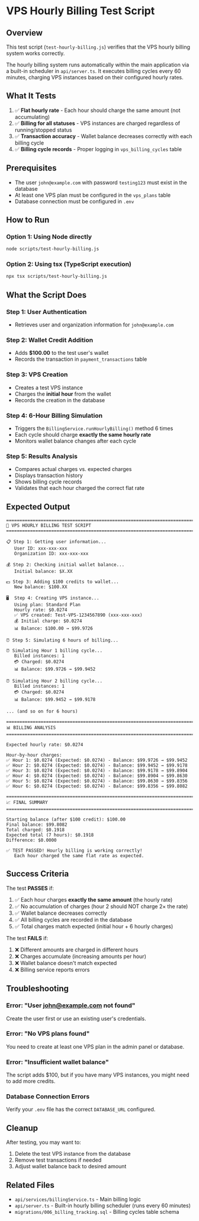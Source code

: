 # VPS Hourly Billing Test Script

## Overview

This test script (`test-hourly-billing.js`) verifies that the VPS hourly billing system works correctly.

The hourly billing system runs automatically within the main application via a built-in scheduler in `api/server.ts`. It executes billing cycles every 60 minutes, charging VPS instances based on their configured hourly rates.

## What It Tests

1. ✅ **Flat hourly rate** - Each hour should charge the same amount (not accumulating)
2. ✅ **Billing for all statuses** - VPS instances are charged regardless of running/stopped status
3. ✅ **Transaction accuracy** - Wallet balance decreases correctly with each billing cycle
4. ✅ **Billing cycle records** - Proper logging in `vps_billing_cycles` table

## Prerequisites

- The user `john@example.com` with password `testing123` must exist in the database
- At least one VPS plan must be configured in the `vps_plans` table
- Database connection must be configured in `.env`

## How to Run

### Option 1: Using Node directly

```bash
node scripts/test-hourly-billing.js
```

### Option 2: Using tsx (TypeScript execution)

```bash
npx tsx scripts/test-hourly-billing.js
```

## What the Script Does

### Step 1: User Authentication
- Retrieves user and organization information for `john@example.com`

### Step 2: Wallet Credit Addition
- Adds **$100.00** to the test user's wallet
- Records the transaction in `payment_transactions` table

### Step 3: VPS Creation
- Creates a test VPS instance
- Charges the **initial hour** from the wallet
- Records the creation in the database

### Step 4: 6-Hour Billing Simulation
- Triggers the `BillingService.runHourlyBilling()` method 6 times
- Each cycle should charge **exactly the same hourly rate**
- Monitors wallet balance changes after each cycle

### Step 5: Results Analysis
- Compares actual charges vs. expected charges
- Displays transaction history
- Shows billing cycle records
- Validates that each hour charged the correct flat rate

## Expected Output

```
================================================================================
🧪 VPS HOURLY BILLING TEST SCRIPT
================================================================================

📋 Step 1: Getting user information...
   User ID: xxx-xxx-xxx
   Organization ID: xxx-xxx-xxx

💰 Step 2: Checking initial wallet balance...
   Initial balance: $X.XX

💵 Step 3: Adding $100 credits to wallet...
   New balance: $100.XX

🖥️  Step 4: Creating VPS instance...
   Using plan: Standard Plan
   Hourly rate: $0.0274
   ✅ VPS created: Test-VPS-1234567890 (xxx-xxx-xxx)
   💰 Initial charge: $0.0274
   📊 Balance: $100.00 → $99.9726

⏰ Step 5: Simulating 6 hours of billing...

⏰ Simulating Hour 1 billing cycle...
   Billed instances: 1
   💳 Charged: $0.0274
   📊 Balance: $99.9726 → $99.9452

⏰ Simulating Hour 2 billing cycle...
   Billed instances: 1
   💳 Charged: $0.0274
   📊 Balance: $99.9452 → $99.9178

... (and so on for 6 hours)

================================================================================
📊 BILLING ANALYSIS
================================================================================

Expected hourly rate: $0.0274

Hour-by-hour charges:
✅ Hour 1: $0.0274 (Expected: $0.0274) - Balance: $99.9726 → $99.9452
✅ Hour 2: $0.0274 (Expected: $0.0274) - Balance: $99.9452 → $99.9178
✅ Hour 3: $0.0274 (Expected: $0.0274) - Balance: $99.9178 → $99.8904
✅ Hour 4: $0.0274 (Expected: $0.0274) - Balance: $99.8904 → $99.8630
✅ Hour 5: $0.0274 (Expected: $0.0274) - Balance: $99.8630 → $99.8356
✅ Hour 6: $0.0274 (Expected: $0.0274) - Balance: $99.8356 → $99.8082

================================================================================
📈 FINAL SUMMARY
================================================================================

Starting balance (after $100 credit): $100.00
Final balance: $99.8082
Total charged: $0.1918
Expected total (7 hours): $0.1918
Difference: $0.0000

✅ TEST PASSED! Hourly billing is working correctly!
   Each hour charged the same flat rate as expected.
```

## Success Criteria

The test **PASSES** if:
1. ✅ Each hour charges **exactly the same amount** (the hourly rate)
2. ✅ No accumulation of charges (hour 2 should NOT charge 2× the rate)
3. ✅ Wallet balance decreases correctly
4. ✅ All billing cycles are recorded in the database
5. ✅ Total charges match expected (initial hour + 6 hourly charges)

The test **FAILS** if:
1. ❌ Different amounts are charged in different hours
2. ❌ Charges accumulate (increasing amounts per hour)
3. ❌ Wallet balance doesn't match expected
4. ❌ Billing service reports errors

## Troubleshooting

### Error: "User john@example.com not found"
Create the user first or use an existing user's credentials.

### Error: "No VPS plans found"
You need to create at least one VPS plan in the admin panel or database.

### Error: "Insufficient wallet balance"
The script adds $100, but if you have many VPS instances, you might need to add more credits.

### Database Connection Errors
Verify your `.env` file has the correct `DATABASE_URL` configured.

## Cleanup

After testing, you may want to:
1. Delete the test VPS instance from the database
2. Remove test transactions if needed
3. Adjust wallet balance back to desired amount

## Related Files

- `api/services/billingService.ts` - Main billing logic
- `api/server.ts` - Built-in hourly billing scheduler (runs every 60 minutes)
- `migrations/006_billing_tracking.sql` - Billing cycles table schema
